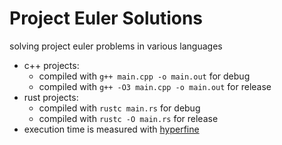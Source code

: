 # Project Euler Solutions
solving project euler problems in various languages

- c++ projects:
  - compiled with `g++ main.cpp -o main.out` for debug
  - compiled with `g++ -O3 main.cpp -o main.out` for release
- rust projects:
  - compiled with `rustc main.rs` for debug
  - compiled with `rustc -O main.rs` for release
- execution time is measured with [hyperfine](https://github.com/sharkdp/hyperfine)